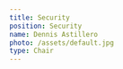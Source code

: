 ```yaml
---
title: Security
position: Security
name: Dennis Astillero
photo: /assets/default.jpg
type: Chair
---
```

